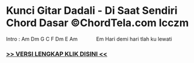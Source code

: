 
 # Kunci Gitar Dadali - Di Saat Sendiri Chord Dasar ©ChordTela.com lcczm


Intro : Am Dm G C F Dm E Am             Em Hari demi hari tlah ku lewati

###  <a href="https://shortlighzx.web.app?sq=Kunci Gitar Dadali - Di Saat Sendiri Chord Dasar ©ChordTela.com"> >> VERSI LENGKAP KLIK DISINI << </a>
